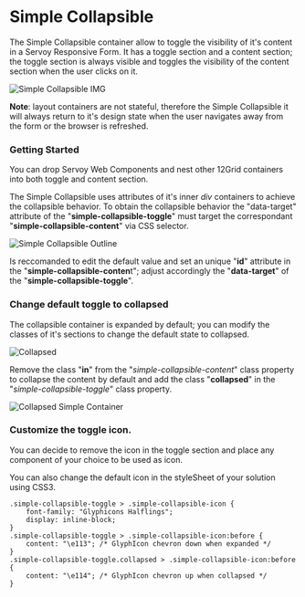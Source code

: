 # Simple Collapsible

The Simple Collapsible container allow to toggle the visibility of it's content in a Servoy Responsive Form. It has a toggle section and a content section; the toggle section is always visible and toggles the visibility of the content section when the user clicks on it.

![Simple Collapsible IMG](../../../../.gitbook/assets/2017-10-13\_1555.png)

**Note**: layout containers are not stateful, therefore the Simple Collapsible it will always return to it's design state when the user navigates away from the form or the browser is refreshed.

### Getting Started

You can drop Servoy Web Components and nest other 12Grid containers into both toggle and content section.

The Simple Collapsible uses attributes of it's inner _div_ containers to achieve the collapsible behavior. To obtain the collapsible behavior the "data-target" attribute of the "**simple-collapsible-toggle**" must target the correspondant "**simple-collapsible-content**" via CSS selector.

![Simple Collapsible Outline](../../../../.gitbook/assets/2017-10-13\_1551.png)

Is reccomanded to edit the default value and set an unique "**id**" attribute in the "**simple-collapsible-conten**t"; adjust accordingly the "**data-target**" of the "**simple-collapsible-toggle**".

### Change default toggle to collapsed

The collapsible container is expanded by default; you can modify the classes of it's sections to change the default state to collapsed.

![Collapsed](../../../../.gitbook/assets/2017-10-13\_1711.png)

Remove the class "**in**" from the "_simple-collapsible-content_" class property to collapse the content by default and add the class "**collapsed**" in the "_simple-collapsible-toggle_" class property.

![Collapsed Simple Container](../../../../.gitbook/assets/2017-10-13\_1722.png)

### Customize the toggle icon.

You can decide to remove the icon in the toggle section and place any component of your choice to be used as icon.

You can also change the default icon in the styleSheet of your solution using CSS3.

```
.simple-collapsible-toggle > .simple-collapsible-icon {
	font-family: "Glyphicons Halflings";
	display: inline-block;
}
.simple-collapsible-toggle > .simple-collapsible-icon:before {
	content: "\e113"; /* GlyphIcon chevron down when expanded */
}
.simple-collapsible-toggle.collapsed > .simple-collapsible-icon:before {
	content: "\e114"; /* GlyphIcon chevron up when collapsed */
}
```
